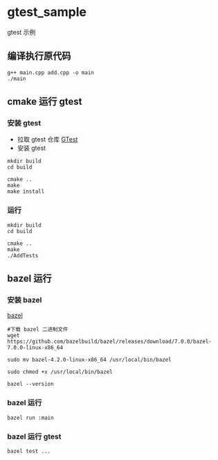 # gtest_sample
gtest 示例

## 编译执行原代码
```
g++ main.cpp add.cpp -o main
./main
```

## cmake 运行 gtest

### 安装 gtest
- 拉取 gtest 仓库
[GTest](https://github.com/google/googletest)
- 安装 gtest
```
mkdir build
cd build

cmake ..
make 
make install
```

### 运行

```
mkdir build
cd build

cmake ..
make
./AddTests
```

## bazel 运行
### 安装 bazel
[bazel](https://bazel.build/?hl=zh-cn)
```
#下载 bazel 二进制文件
wget https://github.com/bazelbuild/bazel/releases/download/7.0.0/bazel-7.0.0-linux-x86_64

sudo mv bazel-4.2.0-linux-x86_64 /usr/local/bin/bazel

sudo chmod +x /usr/local/bin/bazel

bazel --version

```

### bazel 运行
```
bazel run :main
```

### bazel 运行 gtest
```
bazel test ...
```

